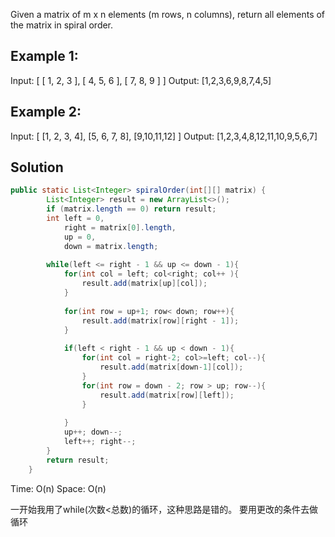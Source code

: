 Given a matrix of m x n elements (m rows, n columns), return all elements of the matrix in spiral order.

## Example 1:

Input:
[
 [ 1, 2, 3 ],
 [ 4, 5, 6 ],
 [ 7, 8, 9 ]
]
Output: [1,2,3,6,9,8,7,4,5]

## Example 2:

Input:
[
  [1, 2, 3, 4],
  [5, 6, 7, 8],
  [9,10,11,12]
]
Output: [1,2,3,4,8,12,11,10,9,5,6,7]

## Solution
```java
public static List<Integer> spiralOrder(int[][] matrix) {
        List<Integer> result = new ArrayList<>();
        if (matrix.length == 0) return result;
        int left = 0,
        	right = matrix[0].length,
        	up = 0,
        	down = matrix.length;
        
        while(left <= right - 1 && up <= down - 1){
        	for(int col = left; col<right; col++ ){
        		result.add(matrix[up][col]);
        	}
        	
        	for(int row = up+1; row< down; row++){
        		result.add(matrix[row][right - 1]);
        	}
        	
        	if(left < right - 1 && up < down - 1){
        		for(int col = right-2; col>=left; col--){
        			result.add(matrix[down-1][col]);
        		}
        		for(int row = down - 2; row > up; row--){
        			result.add(matrix[row][left]);
        		}
        		
        	}
        	up++; down--;
        	left++; right--;
        }     
		return result;
    }
```
Time: O(n)
Space: O(n)

一开始我用了while(次数<总数)的循环，这种思路是错的。 要用更改的条件去做循环
